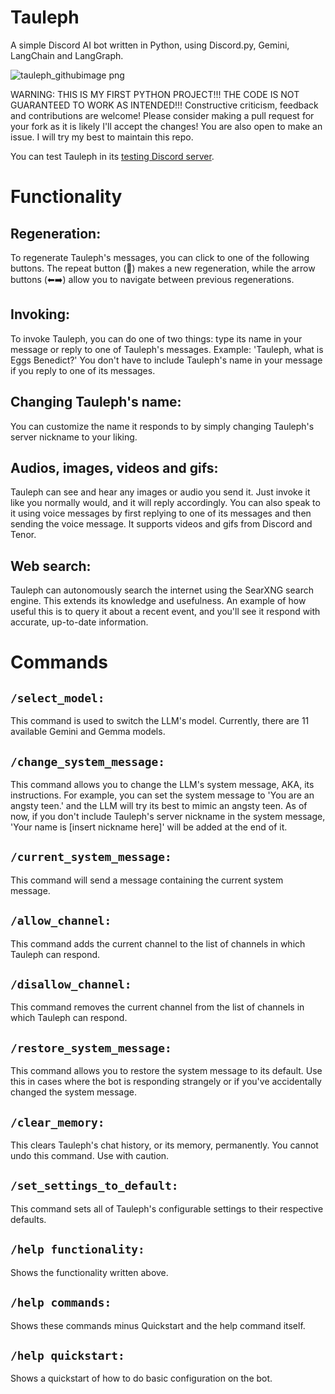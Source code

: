 # Tauleph
A simple Discord AI bot written in Python, using Discord.py, Gemini, LangChain and LangGraph.

![tauleph_githubimage png](https://github.com/user-attachments/assets/75bd1f24-d125-430d-a587-0983a91394cc)


WARNING: THIS IS MY FIRST PYTHON PROJECT!!! THE CODE IS NOT GUARANTEED TO WORK AS INTENDED!!!
Constructive criticism, feedback and contributions are welcome! Please consider making a pull request for your fork as it is likely I'll accept the changes!
You are also open to make an issue. I will try my best to maintain this repo.

You can test Tauleph in its [testing Discord server](https://discord.gg/CrXuXNfvHV).

#  Functionality
##  Regeneration:
To regenerate Tauleph's messages, you can click to one of the following buttons. The repeat button (🔁) makes a new regeneration, while the arrow buttons (⬅➡️) allow you to navigate between previous regenerations.
##  Invoking:
To invoke Tauleph, you can do one of two things: type its name in your message or reply to one of Tauleph's messages. Example: 'Tauleph, what is Eggs Benedict?' You don't have to include Tauleph's name in your message if you reply to one of its messages.
##  Changing Tauleph's name:
You can customize the name it responds to by simply changing Tauleph's server nickname to your liking.
##  Audios, images, videos and gifs:
Tauleph can see and hear any images or audio you send it. Just invoke it like you normally would, and it will reply accordingly. You can also speak to it using voice messages by first replying to one of its messages and then sending the voice message. It supports videos and gifs from Discord and Tenor.
##  Web search:
Tauleph can autonomously search the internet using the SearXNG search engine. This extends its knowledge and usefulness. An example of how useful this is to query it about a recent event, and you'll see it respond with accurate, up-to-date information.

#  Commands
##  `/select_model:`
This command is used to switch the LLM's model. Currently, there are 11 available Gemini and Gemma models.
##  `/change_system_message:`
This command allows you to change the LLM's system message, AKA, its instructions. For example, you can set the system message to 'You are an angsty teen.' and the LLM will try its best to mimic an angsty teen. As of now, if you don't include Tauleph's server nickname in the system message, 'Your name is [insert nickname here]' will be added at the end of it.
##  `/current_system_message:`
This command will send a message containing the current system message.
##  `/allow_channel:`
This command adds the current channel to the list of channels in which Tauleph can respond.  
## `/disallow_channel:`
This command removes the current channel from the list of channels in which Tauleph can respond.
## `/restore_system_message:`
This command allows you to restore the system message to its default. Use this in cases where the bot is responding strangely or if you've accidentally changed the system message.
## `/clear_memory:`
This clears Tauleph's chat history, or its memory, permanently. You cannot undo this command. Use with caution.
## `/set_settings_to_default:`
This command sets all of Tauleph's configurable settings to their respective defaults.  
## `/help functionality:`
Shows the functionality written above.
## `/help commands:`
Shows these commands minus Quickstart and the help command itself.
## `/help quickstart:`
Shows a quickstart of how to do basic configuration on the bot.
